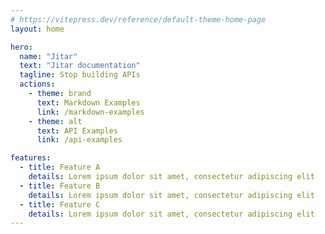 ```yaml
---
# https://vitepress.dev/reference/default-theme-home-page
layout: home

hero:
  name: "Jitar"
  text: "Jitar documentation"
  tagline: Stop building APIs
  actions:
    - theme: brand
      text: Markdown Examples
      link: /markdown-examples
    - theme: alt
      text: API Examples
      link: /api-examples

features:
  - title: Feature A
    details: Lorem ipsum dolor sit amet, consectetur adipiscing elit
  - title: Feature B
    details: Lorem ipsum dolor sit amet, consectetur adipiscing elit
  - title: Feature C
    details: Lorem ipsum dolor sit amet, consectetur adipiscing elit
---
```



